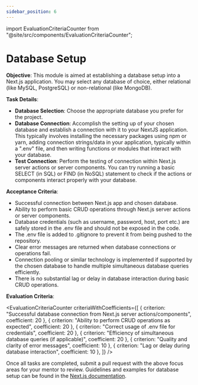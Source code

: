 ```yaml
---
sidebar_position: 6
---
```


import EvaluationCriteriaCounter from "@site/src/components/EvaluationCriteriaCounter";

# Database Setup

**Objective**: This module is aimed at establishing a database setup into a Next.js application. You may select any database of choice, either relational (like MySQL, PostgreSQL) or non-relational (like MongoDB).

**Task Details**:

- **Database Selection**: Choose the appropriate database you prefer for the project.
- **Database Connection**: Accomplish the setting up of your chosen database and establish a connection with it to your NextJS application. This typically involves installing the necessary packages using npm or yarn, adding connection strings/data in your application, typically within a ".env" file, and then writing functions or modules that interact with your database.
- **Test Connection**: Perform the testing of connection within Next.js server actions or server components. You can try running a basic SELECT (in SQL) or FIND (in NoSQL) statement to check if the actions or components interact properly with your database.

**Acceptance Criteria**:

- Successful connection between Next.js app and chosen database.
- Ability to perform basic CRUD operations through Next.js server actions or server components.
- Database credentials (such as username, password, host, port etc.) are safely stored in the .env file and should not be exposed in the code.
- The .env file is added to .gitignore to prevent it from being pushed to the repository.
- Clear error messages are returned when database connections or operations fail.
- Connection pooling or similar technology is implemented if supported by the chosen database to handle multiple simultaneous database queries efficiently.
- There is no substantial lag or delay in database interaction during basic CRUD operations.

**Evaluation Criteria**:

<EvaluationCriteriaCounter
criteriaWithCoefficients={[
{ criterion: "Successful database connection from Next.js server actions/components", coefficient: 20 },
{ criterion: "Ability to perform CRUD operations as expected", coefficient: 20 },
{ criterion: "Correct usage of .env file for credentials", coefficient: 20 },
{ criterion: "Efficiency of simultaneous database queries (if applicable)", coefficient: 20 },
{ criterion: "Quality and clarity of error messages", coefficient: 10 },
{ criterion: "Lag or delay during database interaction", coefficient: 10 },
]}
/>

Once all tasks are completed, submit a pull request with the above focus areas for your mentor to review. Guidelines and examples for database setup can be found in the [Next.js documentation](https://nextjs.org/learn/dashboard-app/setting-up-your-database).